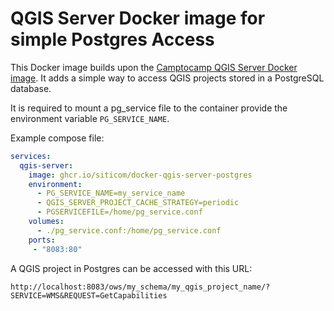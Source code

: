 # QGIS Server Docker image for simple Postgres Access

This Docker image builds upon the [Camptocamp QGIS Server Docker image](https://github.com/camptocamp/docker-qgis-server). It adds a simple way to access QGIS projects stored in a PostgreSQL database.

It is required to mount a pg_service file to the container provide the environment variable `PG_SERVICE_NAME`.

Example compose file:

```yaml
services:
  qgis-server:
    image: ghcr.io/siticom/docker-qgis-server-postgres
    environment:
      - PG_SERVICE_NAME=my_service_name
      - QGIS_SERVER_PROJECT_CACHE_STRATEGY=periodic
      - PGSERVICEFILE=/home/pg_service.conf
    volumes:
      - ./pg_service.conf:/home/pg_service.conf
    ports:
     - "8083:80"
```

A QGIS project in Postgres can be accessed with this URL:

`http://localhost:8083/ows/my_schema/my_qgis_project_name/?SERVICE=WMS&REQUEST=GetCapabilities`
